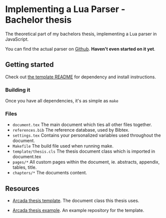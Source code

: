 # Implementing a Lua Parser - Bachelor thesis

The theoretical part of my bachelors thesis, implementing a Lua parser in JavaScript.

You can find the actual parser on [Github][parser-repo]. **Haven't even started on it yet**.

## Getting started

Check out [the template README][template-readme] for dependency and install instructions.

### Building it

Once you have all dependencies, it's as simple as `make`

### Files

* `document.tex` The main document which ties all other files together.
* `references.bib` The reference database, used by Bibtex.
* `settings.tex` Contains your personalized variables used throughout the document.
* `Makefile` The build file used when running make.
* `template/thesis.cls` The thesis document class which is imported in document.tex
* `pages/*` All custom pages within the document, ie. abstracts, appendix, tables, title.
* `chapters/*` The documents content.

## Resources

* [Arcada thesis template][template-repo]. The document class this thesis uses.

* [Arcada thesis example][template-example]. An example repository for the template.

[parser-repo]: https://github.com/oxyc/luaparse
[template-repo]: https://github.com/oxyc/arcada-thesis-template
[template-example]: https://github.com/oxyc/arcada-thesis-example
[template-readme]: https://github.com/oxyc/arcada-thesis-template#getting-started
